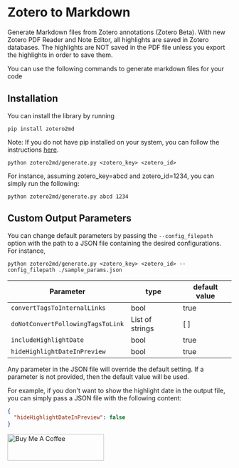 # Zotero to Markdown

Generate Markdown files from Zotero annotations (Zotero Beta). 
With new Zotero PDF Reader and Note Editor, all highlights are saved in Zotero databases.
The highlights are NOT saved in the PDF file unless you export the highlights in order to save them.

You can use the following commands to generate markdown files for your code


## Installation 
You can install the library by running 
```shell
pip install zotero2md
```

Note: If you do not have pip installed on your system, you can follow the instructions [here](https://pip.pypa.io/en/stable/installation/).


```shell
python zotero2md/generate.py <zotero_key> <zotero_id>
```

For instance, assuming zotero_key=abcd and zotero_id=1234, you can simply run the following:
```shell
python zotero2md/generate.py abcd 1234
```


## Custom Output Parameters
You can change default parameters by passing the `--config_filepath` option with the path to a
JSON file containing the desired configurations. For instance,

```shell
python zotero2md/generate.py <zotero_key> <zotero_id> --config_filepath ./sample_params.json
```

| Parameter                         | type            | default value |
|-----------------------------------|-----------------|---------------|
| `convertTagsToInternalLinks`      | bool            | true          |
| `doNotConvertFollowingTagsToLink` | List of strings | \[ \]         |
| `includeHighlightDate`            | bool            | true          |
| `hideHighlightDateInPreview`      | bool            | true          |


Any parameter in the JSON file will override the default setting. 
If a parameter is not provided, then the default value will be used. 

For example, if you don't want to show the highlight date in the output file, you can simply pass
a JSON file with the following content:
```json
{
  "hideHighlightDateInPreview": false
}
```

<a href="https://www.buymeacoffee.com/ealizadeh" target="_blank"><img src="https://cdn.buymeacoffee.com/buttons/v2/default-blue.png" alt="Buy Me A Coffee" style="height: 60px !important;width: 217px !important;" ></a>